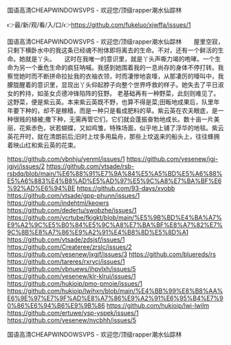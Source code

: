 国语高清CHEAPWINDOWSVPS - 欢迎您/顶级rapper潮水仙踪林

👉最/新/观/看/入/口/👉https://github.com/fukeluo/xjwffa/issues/1

国语高清CHEAPWINDOWSVPS - 欢迎您/顶级rapper潮水仙踪林　　屋里空寂，只剩下横卧水中的我这条已经魂不附体即将离去的生命。不对，还有一个鲜活的生命。她就是丫头。　　这时在我唯一的意识里，就是丫头声嘶力竭的咆哮。一个生命为另一个垂危生命的疯狂呐喊。我感到她围着我的一息尚存的身体不停打转。我察觉她时而不断拼命拉扯我的衣袖衣领，时而凄惨地哀嚎，从那凄厉的嚎叫中，我朦胧醒着的意识里，显现出丫头仰起脖子向整个世界呼救的样子。她失去了平日淑女的矜持，如圣女贞德冲锋陷阵的狂野。
老基础再有一种野菜，此刻则难见了。这野菜，便是紫云英。本来紫云英既不野，也算不得是菜;田畈地成果后，队里年年要下种的，却不是稼穑，而是一种只是看成肥料的草。紫云英在农夫眼底，是一种很贱的植被;撒下种，无需再管它们，它们就会蓬振奋勃地成长。数十亩一片美丽，花紫赤色，状若蝴蝶，又如鸡雏，特殊场面，似乎地上铺了浮华的地毯。紫云英花开时，就在清朗前后;旧时上坟多用扁舟，那些上坟返来的船头上，往往蜂拥着映山红和紫云英的花束。


https://github.com/vbnhju/yenml/issues/1
https://github.com/yesenew/jgj-jgjvi/issues/2
https://github.com/vtsade/rsb-rsbdq/blob/main/%E6%88%91%E7%9A%84%E5%A5%BD%E5%A6%88%E5%A6%883%E4%B8%AD%E5%AD%97%E5%9C%A8%E7%BA%BF%E6%92%AD%E6%94%BE
https://github.com/93-days/xvobb
https://github.com/vtsade/gpp-phunn/issues/1
https://github.com/indehtml/keowrs
https://github.com/dedertu/swobzhe/issues/1
https://github.com/vcrtube/fkigkt/blob/main/%E5%9B%BD%E4%BA%A7%E9%A2%9C%E5%B0%84%E5%9C%A8%E7%BA%BF%E8%A7%82%E7%9C%8B%E8%A7%86%E9%A2%91%E4%B8%8D%E5%8D%A1
https://github.com/vtsade/zdsjsf/issues/1
https://github.com/Createree/zrslc/issues/2
https://github.com/yesenew/jxgjf/issues/3
https://github.com/bluereds/rs
https://github.com/tareres/rxrycj/issues/1
https://github.com/vbnuews/ihpvlxh/issues/5
https://github.com/yesenew/klr-klrui/issues/1
https://github.com/hukioip/pmo-pmoie/issues/1
https://github.com/hukioip/lwihxn/blob/main/%E4%BB%99%E8%B8%AA%E6%9E%97%E7%9F%AD%E8%A7%86%E9%A2%91%E6%95%B4%E7%90%86%E6%94%B6%E9%9B%86
https://github.com/hukioip/lwi-lwilm
https://github.com/ertuwe/ysp-yspek/issues/1
https://github.com/yesenew/nvcbhh/issues/5

国语高清CHEAPWINDOWSVPS - 欢迎您/顶级rapper潮水仙踪林
